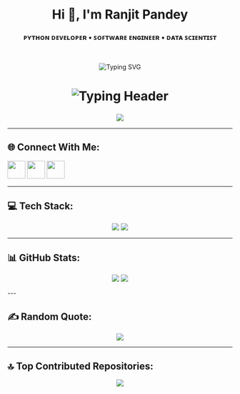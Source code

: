<h1 align="center">Hi 👋, I'm Ranjit Pandey</h1>
<h3 align="center">ᴘʏᴛʜᴏɴ ᴅᴇᴠᴇʟᴏᴘᴇʀ • ꜱᴏꜰᴛᴡᴀʀᴇ ᴇɴɢɪɴᴇᴇʀ • ᴅᴀᴛᴀ ꜱᴄɪᴇɴᴛɪꜱᴛ</h3>

<br>

<p align="center">
  <img src="https://readme-typing-svg.demolab.com?font=Fira+Code&pause=1000&center=true&vCenter=true&width=435&lines=Data+Driven+Decisions;Creative+Code+Craftsman;Engineer+of+Tomorrow" alt="Typing SVG" />
</p>


<h1 align="center">
  <img src="https://readme-typing-svg.demolab.com?font=Orbitron&weight=700&size=30&pause=1000&color=00FFF0&center=true&vCenter=true&width=600&lines=System+Initializing...;Welcome+Back%2C+Ranjit+Pandey.;System+Developer+Activated.;AI+Module+Loading..." alt="Typing Header" />
</h1>

<h3 align="center">
  <img src="https://img.shields.io/badge/CODENAME-RANJIT%20PANDEY-red?style=for-the-badge&logo=github" />
</h3>

---

## 🌐 Connect With Me:
<p align="left">
  <a href="https://instagram.com/theranjitpandey"><img src="https://skillicons.dev/icons?i=instagram" height="40" /></a>
  <a href="https://linkedin.com/in/ranjitpandey"><img src="https://skillicons.dev/icons?i=linkedin" height="40" /></a>
  <a href="https://x.com/theranjitpandey"><img src="https://skillicons.dev/icons?i=twitter" height="40" /></a>
</p>

---

## 💻 Tech Stack:
<p align="center">
  <img src="https://skillicons.dev/icons?i=python,cpp,html,css,js,react,nextjs,go,php,kotlin,r,git,github,bootstrap,angular,opencv" />
  <img src="https://skillicons.dev/icons?i=aws,gcp,azure,mysql,postgres,mongodb,sqlite,vscode,figma,anaconda,tensorflow,pytorch,numpy,pandas,matplotlib" />
</p>

---

## 📊 GitHub Stats:
<p align="center">
  <img src="https://github-readme-stats.vercel.app/api?username=theranjitpandey&show_icons=true&theme=dark&hide_border=true" />
  <img src="https://github-readme-stats.vercel.app/api/top-langs/?username=theranjitpandey&layout=compact&theme=dark&hide_border=true" />
</p>
---

## ✍️ Random Quote:
<p align="center">
  <img src="https://quotes-github-readme.vercel.app/api?type=horizontal&theme=dark" />
</p>

---

## 🔝 Top Contributed Repositories:
<p align="center">
  <img src="https://github-contributor-stats.vercel.app/api?username=theranjitpandey&limit=5&theme=dark&combine_all_yearly_contributions=true" />
</p> 
